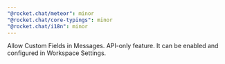 ```yaml
---
"@rocket.chat/meteor": minor
"@rocket.chat/core-typings": minor
"@rocket.chat/i18n": minor
---
```


Allow Custom Fields in Messages. API-only feature. It can be enabled and configured in Workspace Settings.
